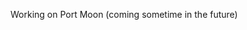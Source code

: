 <!-- ### [google.com](Port Moon) -->
<!-- <h3><a href = "https://ganhaque.github.io/port_moon/"">Port Moon</a></h3> -->
Working on Port Moon (coming sometime in the future)

<!--
**ganhaque/ganhaque** is a ✨ _special_ ✨ repository because its `README.md` (this file) appears on your GitHub profile.

Here are some ideas to get you started:
-->

<!-- - 🔭 I’m currently working on my neovim config (colorscheme) and school projects -->
<!-- - 🌱 I’m currently learning ... -->
<!-- - 👯 I’m looking to collaborate on ... -->
<!-- - 🤔 I’m looking for help with ... -->
<!-- - 💬 Ask me about ... -->
<!-- - 📫 How to reach me: ganhaquegnq@gmail.com -->
<!-- - 😄 Pronouns: ... -->
<!-- - ⚡ Fun facthttp://localhost:3000/docs/: ... -->

<!-- I'm ganhaque. I make random aesthetic & ultility stuffs. -->
